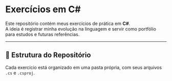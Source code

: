 # Exercícios em C#

Este repositório contém meus exercícios de prática em **C#**.  
A ideia é registrar minha evolução na linguagem e servir como portfólio para estudos e futuras referências.

---

## 📂 Estrutura do Repositório
Cada exercício está organizado em uma pasta própria, com seus arquivos `.cs` e `.csproj`.

